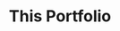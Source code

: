 ---
id: 1
title: "This Portfolio"
description: "This portfolio you're looking at right now"
stack:
- name: "Gridsome"
- name: "Markdown"
- name: "GraphQL"
links:
- link: "https://github.com/BilendM/portfolio"
  image: "../../assets/images/github_outline.svg"
---